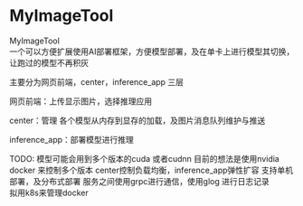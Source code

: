 # MyImageTool
MyImageTool  
一个可以方便扩展使用AI部署框架，方便模型部署，及在单卡上进行模型其切换，让跑过的模型不再积灰

主要分为网页前端，center，inference_app 三层

网页前端：上传显示图片，选择推理应用

center：管理 各个模型从内存到显存的加载，及图片消息队列维护与推送

inference_app：部署模型进行推理


TODO:
模型可能会用到多个版本的cuda 或者cudnn 目前的想法是使用nvidia docker 来控制多个版本 
center控制负载均衡，inference_app弹性扩容 
支持单机部署，及分布式部署
服务之间使用grpc进行通信，使用glog 进行日志记录  
拟用k8s来管理docker
